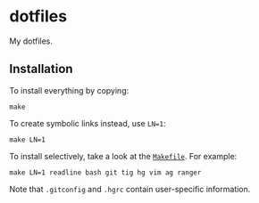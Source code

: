 <!-- Nikita Kouevda -->
<!-- 2014/10/12 -->

# dotfiles

My dotfiles.

## Installation

To install everything by copying:

    make

To create symbolic links instead, use `LN=1`:

    make LN=1

To install selectively, take a look at the [`Makefile`](Makefile). For example:

    make LN=1 readline bash git tig hg vim ag ranger

Note that `.gitconfig` and `.hgrc` contain user-specific information.
